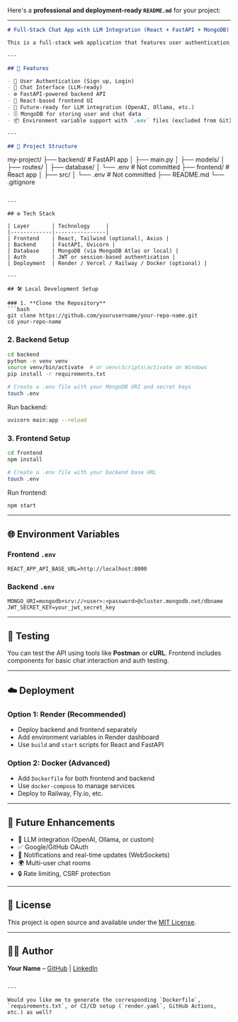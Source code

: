 Here's a **professional and deployment-ready `README.md`** for your project:

---

```markdown
# Full-Stack Chat App with LLM Integration (React + FastAPI + MongoDB)

This is a full-stack web application that features user authentication, a real-time chat interface, and plans for future integration with a Large Language Model (LLM). It uses **React** for the frontend, **FastAPI** for the backend, and **MongoDB** for persistent storage.

---

## 🚀 Features

- 🔐 User Authentication (Sign up, Login)
- 💬 Chat Interface (LLM-ready)
- ⚙️ FastAPI-powered backend API
- 🎨 React-based frontend UI
- 🧠 Future-ready for LLM integration (OpenAI, Ollama, etc.)
- 🗄️ MongoDB for storing user and chat data
- 📦 Environment variable support with `.env` files (excluded from Git)

---

## 📁 Project Structure

```

my-project/
├── backend/         # FastAPI app
│   ├── main.py
│   ├── models/
│   ├── routes/
│   ├── database/
│   └── .env         # Not committed
├── frontend/        # React app
│   ├── src/
│   └── .env         # Not committed
├── README.md
└── .gitignore

````

---

## ⚙️ Tech Stack

| Layer       | Technology     |
|-------------|----------------|
| Frontend    | React, Tailwind (optional), Axios |
| Backend     | FastAPI, Uvicorn |
| Database    | MongoDB (via MongoDB Atlas or local) |
| Auth        | JWT or session-based authentication |
| Deployment  | Render / Vercel / Railway / Docker (optional) |

---

## 🛠️ Local Development Setup

### 1. **Clone the Repository**
```bash
git clone https://github.com/yourusername/your-repo-name.git
cd your-repo-name
````

### 2. **Backend Setup**

```bash
cd backend
python -m venv venv
source venv/bin/activate  # or venv\Scripts\activate on Windows
pip install -r requirements.txt

# Create a .env file with your MongoDB URI and secret keys
touch .env
```

Run backend:

```bash
uvicorn main:app --reload
```

### 3. **Frontend Setup**

```bash
cd frontend
npm install

# Create a .env file with your backend base URL
touch .env
```

Run frontend:

```bash
npm start
```

---

## 🌐 Environment Variables

### Frontend `.env`

```
REACT_APP_API_BASE_URL=http://localhost:8000
```

### Backend `.env`

```
MONGO_URI=mongodb+srv://<user>:<password>@cluster.mongodb.net/dbname
JWT_SECRET_KEY=your_jwt_secret_key
```

---

## 🧪 Testing

You can test the API using tools like **Postman** or **cURL**. Frontend includes components for basic chat interaction and auth testing.

---

## ☁️ Deployment

### Option 1: Render (Recommended)

* Deploy backend and frontend separately
* Add environment variables in Render dashboard
* Use `build` and `start` scripts for React and FastAPI

### Option 2: Docker (Advanced)

* Add `Dockerfile` for both frontend and backend
* Use `docker-compose` to manage services
* Deploy to Railway, Fly.io, etc.

---

## 📌 Future Enhancements

* 🔗 LLM integration (OpenAI, Ollama, or custom)
* ✅ Google/GitHub OAuth
* 🔔 Notifications and real-time updates (WebSockets)
* 🌍 Multi-user chat rooms
* 🔒 Rate limiting, CSRF protection

---

## 📄 License

This project is open source and available under the [MIT License](LICENSE).

---

## 🙋‍♀️ Author

**Your Name** – [GitHub](https://github.com/yourusername) | [LinkedIn](https://linkedin.com/in/yourusername)

```

---

Would you like me to generate the corresponding `Dockerfile`, `requirements.txt`, or CI/CD setup (`render.yaml`, GitHub Actions, etc.) as well?
```
